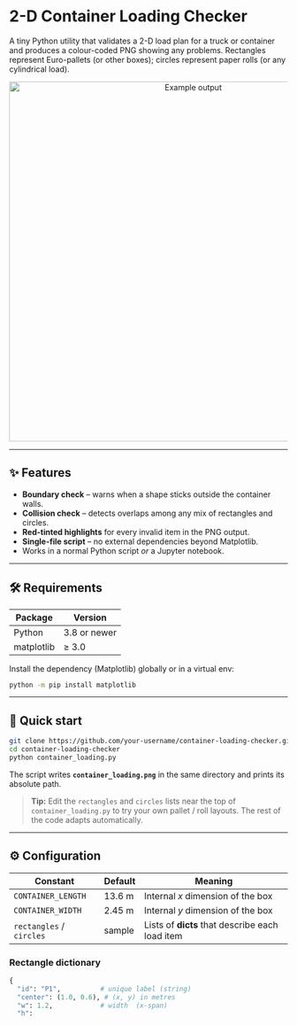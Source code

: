 # 2-D Container Loading Checker

A tiny Python utility that validates a 2-D load plan for a truck or container and produces a colour-coded PNG showing any problems. Rectangles represent Euro-pallets (or other boxes); circles represent paper rolls (or any cylindrical load).

<div align="center">
  <img src="docs/example.png" alt="Example output" width="650"/>
</div>

---

## ✨ Features

* **Boundary check** – warns when a shape sticks outside the container walls.
* **Collision check** – detects overlaps among any mix of rectangles and circles.
* **Red-tinted highlights** for every invalid item in the PNG output.
* **Single-file script** – no external dependencies beyond Matplotlib.
* Works in a normal Python script *or* a Jupyter notebook.

---

## 🛠 Requirements

| Package    | Version      |
| ---------- | ------------ |
| Python     | 3.8 or newer |
| matplotlib | ≥ 3.0        |

Install the dependency (Matplotlib) globally or in a virtual env:

```bash
python -m pip install matplotlib
```

---

## 🚀 Quick start

```bash
git clone https://github.com/your-username/container-loading-checker.git
cd container-loading-checker
python container_loading.py
```

The script writes **`container_loading.png`** in the same directory and prints its absolute path.

> **Tip:** Edit the `rectangles` and `circles` lists near the top of `container_loading.py` to try your own pallet / roll layouts. The rest of the code adapts automatically.

---

## ⚙️ Configuration

| Constant                 | Default | Meaning                                         |
| ------------------------ | ------- | ----------------------------------------------- |
| `CONTAINER_LENGTH`       | 13.6 m  | Internal *x* dimension of the box               |
| `CONTAINER_WIDTH`        | 2.45 m  | Internal *y* dimension of the box               |
| `rectangles` / `circles` | sample  | Lists of **dicts** that describe each load item |

### Rectangle dictionary

```python
{
  "id": "P1",          # unique label (string)
  "center": (1.0, 0.6), # (x, y) in metres
  "w": 1.2,            # width  (x-span)
  "h":
```

